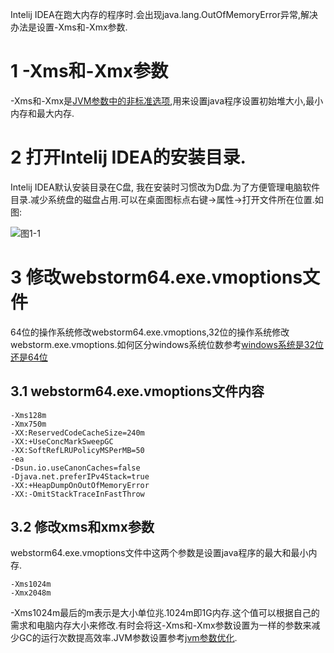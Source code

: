 <div class="jumbotron">
<p>Intelij IDEA在跑大内存的程序时.会出现java.lang.OutOfMemoryError异常,解决办法是设置-Xms和-Xmx参数.</p>
</div>

1 -Xms和-Xmx参数
===

-Xms和-Xmx是[JVM参数中的非标准选项](http://localhost/article/java/basic/22.html#2),用来设置java程序设置初始堆大小,最小内存和最大内存.

2 打开Intelij IDEA的安装目录.
===
Intelij IDEA默认安装目录在C盘, 我在安装时习惯改为D盘.为了方便管理电脑软件目录.减少系统盘的磁盘占用.可以在桌面图标点右键->属性->打开文件所在位置.如图:

![图1-1](http://localhost/img/java/idea/1-1.png)  

3 修改webstorm64.exe.vmoptions文件
===

64位的操作系统修改webstorm64.exe.vmoptions,32位的操作系统修改webstorm.exe.vmoptions.如何区分windows系统位数参考[windows系统是32位还是64位](http://dashidan.com/article/windows/faq/1.html)

3.1 webstorm64.exe.vmoptions文件内容
---

```
-Xms128m
-Xmx750m
-XX:ReservedCodeCacheSize=240m
-XX:+UseConcMarkSweepGC
-XX:SoftRefLRUPolicyMSPerMB=50
-ea
-Dsun.io.useCanonCaches=false
-Djava.net.preferIPv4Stack=true
-XX:+HeapDumpOnOutOfMemoryError
-XX:-OmitStackTraceInFastThrow
```

3.2 修改xms和xmx参数
---
webstorm64.exe.vmoptions文件中这两个参数是设置java程序的最大和最小内存.

```
-Xms1024m
-Xmx2048m
```

-Xms1024m最后的m表示是大小单位兆.1024m即1G内存.这个值可以根据自己的需求和电脑内存大小来修改.有时会将这-Xms和-Xmx参数设置为一样的参数来减少GC的运行次数提高效率.JVM参数设置参考[jvm参数优化](http://dashidan.com/article/java/basic/22.html).

